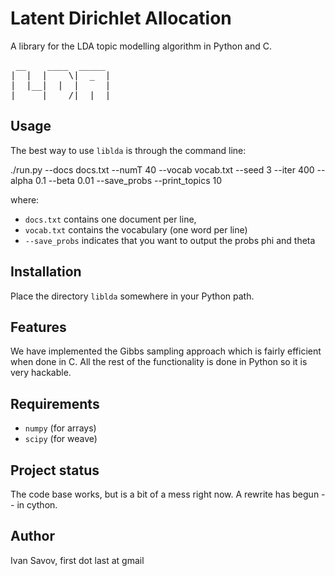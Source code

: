 
Latent Dirichlet Allocation 
================================

A library for the LDA topic modelling algorithm in Python and C.

<pre>
 __    ____  _____ 
|  |  |    \|  _  |
|  |__|  |  |     |
|_____|____/|__|__|
</pre>


Usage
-----

The best way to use `liblda` is through the command line: 

   ./run.py --docs docs.txt --numT 40 --vocab vocab.txt --seed 3 --iter 400 --alpha 0.1 --beta 0.01 --save_probs --print_topics 10

where: 
  * `docs.txt` contains one document per line,
  * `vocab.txt` contains the vocabulary (one word per line)
  * `--save_probs` indicates that you want to output the probs phi and theta



Installation
------------

Place the directory `liblda` somewhere in your Python path.


Features
--------

We have implemented the Gibbs sampling approach which is fairly efficient when done in C.
All the rest of the functionality is done in Python so it is very hackable.


Requirements
------------
  * `numpy` (for arrays)
  * `scipy` (for weave)


Project status
--------------

The code base works, but is a bit of a mess right now.
A rewrite has begun -- in cython.


Author
--------

Ivan Savov, first dot last at gmail




